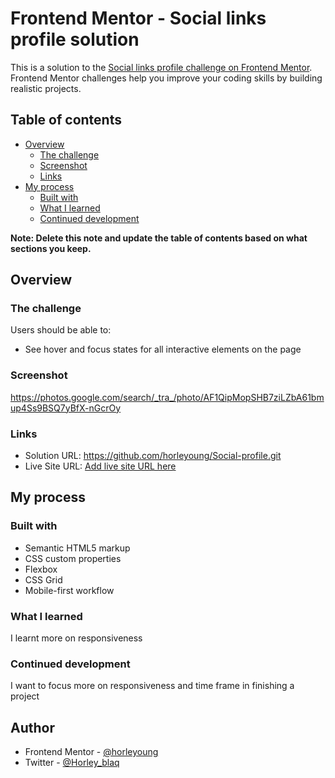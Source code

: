 # Frontend Mentor - Social links profile solution

This is a solution to the [Social links profile challenge on Frontend Mentor](https://www.frontendmentor.io/challenges/social-links-profile-UG32l9m6dQ). Frontend Mentor challenges help you improve your coding skills by building realistic projects. 

## Table of contents

- [Overview](#overview)
  - [The challenge](#the-challenge)
  - [Screenshot](#screenshot)
  - [Links](#links)
- [My process](#my-process)
  - [Built with](#built-with)
  - [What I learned](#what-i-learned)
  - [Continued development](#continued-development)

**Note: Delete this note and update the table of contents based on what sections you keep.**

## Overview

### The challenge

Users should be able to:

- See hover and focus states for all interactive elements on the page

### Screenshot

https://photos.google.com/search/_tra_/photo/AF1QipMopSHB7ziLZbA61bmup4Ss9BSQ7yBfX-nGcrOy

### Links

- Solution URL: https://github.com/horleyoung/Social-profile.git
- Live Site URL: [Add live site URL here](https://your-live-site-url.com)

## My process

### Built with

- Semantic HTML5 markup
- CSS custom properties
- Flexbox
- CSS Grid
- Mobile-first workflow

### What I learned

I learnt more on responsiveness 

### Continued development
I want to focus more on responsiveness and time frame in finishing a project

## Author
- Frontend Mentor - [@horleyoung](https://www.frontendmentor.io/profile/horleyoung)
- Twitter - [@Horley_blaq](https://www.twitter.com/Horley_blaq)

